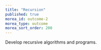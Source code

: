 ```yaml
---
title: "Recursion"
published: true
morea_id: outcome-2
morea_type: outcome
morea_sort_order: 200
---
```


Develop recursive algorithms and programs.